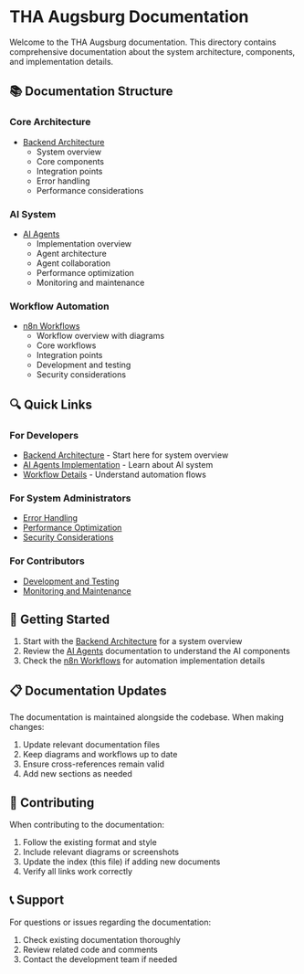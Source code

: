 # THA Augsburg Documentation

Welcome to the THA Augsburg documentation. This directory contains comprehensive documentation about the system architecture, components, and implementation details.

## 📚 Documentation Structure

### Core Architecture
- [Backend Architecture](backend-architecture.md)
  - System overview
  - Core components
  - Integration points
  - Error handling
  - Performance considerations

### AI System
- [AI Agents](ai-agents.md)
  - Implementation overview
  - Agent architecture
  - Agent collaboration
  - Performance optimization
  - Monitoring and maintenance

### Workflow Automation
- [n8n Workflows](n8n-workflows.md)
  - Workflow overview with diagrams
  - Core workflows
  - Integration points
  - Development and testing
  - Security considerations

## 🔍 Quick Links

### For Developers
- [Backend Architecture](backend-architecture.md#core-components) - Start here for system overview
- [AI Agents Implementation](ai-agents.md#implementation-overview) - Learn about AI system
- [Workflow Details](n8n-workflows.md#workflow-overview) - Understand automation flows

### For System Administrators
- [Error Handling](backend-architecture.md#error-handling)
- [Performance Optimization](ai-agents.md#performance-optimization)
- [Security Considerations](n8n-workflows.md#security-considerations)

### For Contributors
- [Development and Testing](n8n-workflows.md#development-and-testing)
- [Monitoring and Maintenance](ai-agents.md#monitoring-and-maintenance)

## 🚀 Getting Started

1. Start with the [Backend Architecture](backend-architecture.md) for a system overview
2. Review the [AI Agents](ai-agents.md) documentation to understand the AI components
3. Check the [n8n Workflows](n8n-workflows.md) for automation implementation details

## 📋 Documentation Updates

The documentation is maintained alongside the codebase. When making changes:
1. Update relevant documentation files
2. Keep diagrams and workflows up to date
3. Ensure cross-references remain valid
4. Add new sections as needed

## 🤝 Contributing

When contributing to the documentation:
1. Follow the existing format and style
2. Include relevant diagrams or screenshots
3. Update the index (this file) if adding new documents
4. Verify all links work correctly

## 📞 Support

For questions or issues regarding the documentation:
1. Check existing documentation thoroughly
2. Review related code and comments
3. Contact the development team if needed 